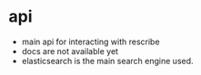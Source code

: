 # api

- main api for interacting with rescribe
- docs are not available yet
- elasticsearch is the main search engine used.
